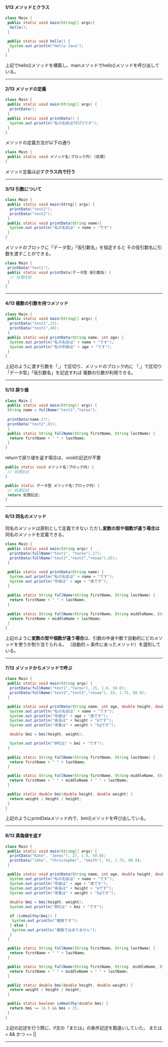#### 1/13 メソッドとクラス
```java
class Main {
 public static void main(String[] args){
  hello();
 }

 public static void hello() {
  System.out.println("Hello Java");
 }
}
```
上記でhello()メソッドを構築し、mainメソッドでhello()メソッドを呼び出している。
***
#### 2/13 メソッドの定義
```java
class Main {
 public static void main(String[] args) {
  printData();
 }
 public static void printData() {
  System.out.println("私の名前はTEST1です");
 }
}
```

メソッドの定義方法が以下の通り
```java
class Main {
 public static void メソッド名(ブロック内) {処理}
}
```
メソッド定義は必ず**クラス内で行う**

***
#### 3/13 引数について
```java
class Main {
 public static void main(Strng[] args) {
  printData("test1");
  printData("test2");
 }
 public static void printData(String name){
  System.out.println("私の名前は" + name + "です")
 }
}
```

メソッドのブロックに「データ型」「仮引数名」を指定すると
その仮引数名に引数を渡すことができる。
```java
class Main {
 printData("test1");
 public static void printData(データ型 仮引数名) {
  // 処理内容
 }
}
```
***
#### 4/13 複数の引数を持つメソッド
```java
class Main {
 public static void main(String[] args) {
  printData("test1",15);
  printData("test1",40);
 }
 public static void printData(String name, int age) {
  System.out.println("私の名前は" + name + "です");
  System.out.println("私の年齢は" + age + "です");
 }
}
```
上記のように渡す引数を「,」で区切り、メソッドのブロック内に
「,」で区切り「データ型」「仮引数名」を記述すれば
複数の引数が利用できる。

***
#### 5/13 戻り値
```java
class Main {
 public static void main(String[] args) {
 String name = fullName("test1","tarou");
 
 printData(name,27);
 printData("test2",65);
 }
 public static String fullName(String firstName, String lastName) {
  return firstName + " " + lastName;
 }
}
```

returnで戻り値を返す場合は、voidの記述が不要
```java
public static void メソッド名(ブロック内) {
 // 処理記述
}

public static データ型 メソッド名(ブロック内) {
 // 処理記述
 return 処理記述;
}
```

***
#### 6/13 同名のメソッド
同名のメソッドは原則として定義できない
ただし**変数の型や個数が違う場合は**同名のメソッドを定義できる。
```java
class Main {
 public static void main(String args) {
  printData(fullName("test1", "tarou"),17);
  printData(fullName("test2","test3","reiwa"),65);
 }

 public static void printData(String name) {
  System.out.println("私の名前は" + name + "です");
  System.out.println("年齢は" + age + "歳です");
 }
 
 public static String fullName(String firstName, String lastName) {
  return firstName + " " + lastName; 
 }
 
 public static String fullName(String firstName, String middleName, String lastName) {
  return firstName + middleName + lastName;
 }
}
```

上記のように**変数の型や個数が違う場合**は、引数の中身や数で自動的にどのメソッドを使うか割り当てられる。
（自動的 = 条件にあったメソッド）を選別している。
***
#### 7/13 メソッドからメソッドで呼ぶ
```java
class Main {
 public static void main(String args) {
  printData(fullName("test1","tarou"), 25, 1.6, 50.0);
  printData(fullName("test2","test3","reiwa"), 65, 1.75, 80.0);
 }

 public static void printData(String name, int age, double height, double weight) {
  System.out.println("私の名前は" + name + "です");
  System.out.println("年齢は" + age + "歳です");
  System.out.println("身長は" + height + "mです");
  System.out.println("体重は" + weight + "kgです");

  double bmi = bmi(height, weight);

  System.out.println("BMIは" + bmi + "です");
 }
 
 public static String fullName(String firstName, String lastName) {
  return firstName + " " + lastName;
 }

 public static String fullName(String firstName, String middleName, String lastName) {
  return firstName + " " + middleName + " " + lastName;
 }

 public static double bmi(double height, double weight) {
  return weight / height / height;
 }
}
```

上記のようにprintDataメソッド内で、bmi()メソッドを呼び出している。
***
#### 8/13 真偽値を返す
```java
class Main {
 public static void main(String[] args) {
  printData("Kate", "Jones"), 27, 1.6, 50.0);
  printData("John", "Christopher", "Smith"), 65, 1.75, 80.0);
 }

 public static void printData(String name, int age, double height, double weight) {
  System.out.println("私の名前は" + name + "です");
  System.out.println("年齢は" + age + "歳です");
  System.out.println("身長は" + height + "mです");
  System.out.println("体重は" + weight + "kgです");
  
  double bmi = bmi(height, weight);
  System.out.println("BMIは" + bmi + "です");

  if (isHealthy(bmi)) {
   System.out.println("健康です");
  } else {
   System.out.println("健康ではありません");
  }
 }

 public static String fullName(String firstName, String lastName) {
  return firstName + " " + lastName;
 }

 public static String fullName(String firstName, String  middleName, String lastName) {
  return firstName + " " + middleName + " " + lastName;
 }

 public static double bmi(double height, double weight) {
  return weight / height / height;
 }

 public static boolean isHealthy(double bmi) {
  return bmi >= 18.5 && bmi < 25;
 }
}
```

上記の記述を行う際に、if文の「または」の条件記述を勘違いしていた。
または = &&
かつ == ||

***
